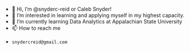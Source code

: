 - 👋 Hi, I’m @snyderc-reid or Caleb Snyder!
- 👀 I’m interested in learning and applying myself in my highest capacity.  
- 🌱 I’m currently learning Data Analytics at Appalachian State University
- 📫 How to reach me
-     snydercreid@gmail.com

<!---
snyderc-reid/snyderc-reid is a ✨ special ✨ repository because its `README.md` (this file) appears on your GitHub profile.
You can click the Preview link to take a look at your changes.
--->

